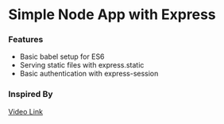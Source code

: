 # Simple Node App with Express 

### Features

- Basic babel setup for ES6
- Serving static files with express.static
- Basic authentication with express-session

### Inspired By
[Video Link](https://www.youtube.com/watch?v=OH6Z0dJ_Huk&t=1969s)